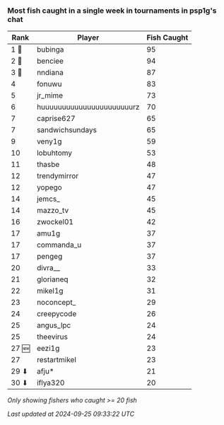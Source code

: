 ### Most fish caught in a single week in tournaments in psp1g's chat
| Rank | Player | Fish Caught |
|------|--------|-----------|
| 1 🥇  | bubinga  | 95 |
| 2 🥈  | benciee  | 94 |
| 3 🥉  | nndiana  | 87 |
| 4  | fonuwu  | 83 |
| 5  | jr_mime  | 73 |
| 6  | huuuuuuuuuuuuuuuuuuuuuurz  | 70 |
| 7  | caprise627  | 65 |
| 7  | sandwichsundays  | 65 |
| 9  | veny1g  | 59 |
| 10  | lobuhtomy  | 53 |
| 11  | thasbe  | 48 |
| 12  | trendymirror  | 47 |
| 12  | yopego  | 47 |
| 14  | jemcs_  | 45 |
| 14  | mazzo_tv  | 45 |
| 16  | zwockel01  | 42 |
| 17  | amu1g  | 37 |
| 17  | commanda_u  | 37 |
| 17  | pengeg  | 37 |
| 20  | divra__  | 33 |
| 21  | glorianeq  | 32 |
| 22  | mikel1g  | 31 |
| 23  | noconcept_  | 29 |
| 24  | creepycode  | 26 |
| 25  | angus_lpc  | 24 |
| 25  | theevirus  | 24 |
| 27 🆕 | eezi1g  | 23 |
| 27  | restartmikel  | 23 |
| 29 ⬇ | afju*  | 21 |
| 30 ⬇ | iflya320  | 20 |

_Only showing fishers who caught >= 20 fish_

_Last updated at 2024-09-25 09:33:22 UTC_